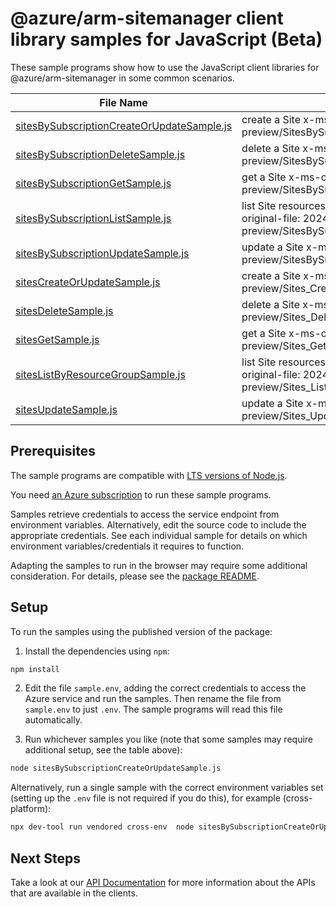 # @azure/arm-sitemanager client library samples for JavaScript (Beta)

These sample programs show how to use the JavaScript client libraries for @azure/arm-sitemanager in some common scenarios.

| **File Name**                                                                         | **Description**                                                                                             |
| ------------------------------------------------------------------------------------- | ----------------------------------------------------------------------------------------------------------- |
| [sitesBySubscriptionCreateOrUpdateSample.js][sitesbysubscriptioncreateorupdatesample] | create a Site x-ms-original-file: 2024-02-01-preview/SitesBySubscription_CreateOrUpdate.json                |
| [sitesBySubscriptionDeleteSample.js][sitesbysubscriptiondeletesample]                 | delete a Site x-ms-original-file: 2024-02-01-preview/SitesBySubscription_Delete.json                        |
| [sitesBySubscriptionGetSample.js][sitesbysubscriptiongetsample]                       | get a Site x-ms-original-file: 2024-02-01-preview/SitesBySubscription_Get.json                              |
| [sitesBySubscriptionListSample.js][sitesbysubscriptionlistsample]                     | list Site resources by subscription ID x-ms-original-file: 2024-02-01-preview/SitesBySubscription_List.json |
| [sitesBySubscriptionUpdateSample.js][sitesbysubscriptionupdatesample]                 | update a Site x-ms-original-file: 2024-02-01-preview/SitesBySubscription_Update.json                        |
| [sitesCreateOrUpdateSample.js][sitescreateorupdatesample]                             | create a Site x-ms-original-file: 2024-02-01-preview/Sites_CreateOrUpdate.json                              |
| [sitesDeleteSample.js][sitesdeletesample]                                             | delete a Site x-ms-original-file: 2024-02-01-preview/Sites_Delete.json                                      |
| [sitesGetSample.js][sitesgetsample]                                                   | get a Site x-ms-original-file: 2024-02-01-preview/Sites_Get.json                                            |
| [sitesListByResourceGroupSample.js][siteslistbyresourcegroupsample]                   | list Site resources by resource group x-ms-original-file: 2024-02-01-preview/Sites_ListByResourceGroup.json |
| [sitesUpdateSample.js][sitesupdatesample]                                             | update a Site x-ms-original-file: 2024-02-01-preview/Sites_Update.json                                      |

## Prerequisites

The sample programs are compatible with [LTS versions of Node.js](https://github.com/nodejs/release#release-schedule).

You need [an Azure subscription][freesub] to run these sample programs.

Samples retrieve credentials to access the service endpoint from environment variables. Alternatively, edit the source code to include the appropriate credentials. See each individual sample for details on which environment variables/credentials it requires to function.

Adapting the samples to run in the browser may require some additional consideration. For details, please see the [package README][package].

## Setup

To run the samples using the published version of the package:

1. Install the dependencies using `npm`:

```bash
npm install
```

2. Edit the file `sample.env`, adding the correct credentials to access the Azure service and run the samples. Then rename the file from `sample.env` to just `.env`. The sample programs will read this file automatically.

3. Run whichever samples you like (note that some samples may require additional setup, see the table above):

```bash
node sitesBySubscriptionCreateOrUpdateSample.js
```

Alternatively, run a single sample with the correct environment variables set (setting up the `.env` file is not required if you do this), for example (cross-platform):

```bash
npx dev-tool run vendored cross-env  node sitesBySubscriptionCreateOrUpdateSample.js
```

## Next Steps

Take a look at our [API Documentation][apiref] for more information about the APIs that are available in the clients.

[sitesbysubscriptioncreateorupdatesample]: https://github.com/Azure/azure-sdk-for-js/blob/main/sdk/sitemanager/arm-sitemanager/samples/v1-beta/javascript/sitesBySubscriptionCreateOrUpdateSample.js
[sitesbysubscriptiondeletesample]: https://github.com/Azure/azure-sdk-for-js/blob/main/sdk/sitemanager/arm-sitemanager/samples/v1-beta/javascript/sitesBySubscriptionDeleteSample.js
[sitesbysubscriptiongetsample]: https://github.com/Azure/azure-sdk-for-js/blob/main/sdk/sitemanager/arm-sitemanager/samples/v1-beta/javascript/sitesBySubscriptionGetSample.js
[sitesbysubscriptionlistsample]: https://github.com/Azure/azure-sdk-for-js/blob/main/sdk/sitemanager/arm-sitemanager/samples/v1-beta/javascript/sitesBySubscriptionListSample.js
[sitesbysubscriptionupdatesample]: https://github.com/Azure/azure-sdk-for-js/blob/main/sdk/sitemanager/arm-sitemanager/samples/v1-beta/javascript/sitesBySubscriptionUpdateSample.js
[sitescreateorupdatesample]: https://github.com/Azure/azure-sdk-for-js/blob/main/sdk/sitemanager/arm-sitemanager/samples/v1-beta/javascript/sitesCreateOrUpdateSample.js
[sitesdeletesample]: https://github.com/Azure/azure-sdk-for-js/blob/main/sdk/sitemanager/arm-sitemanager/samples/v1-beta/javascript/sitesDeleteSample.js
[sitesgetsample]: https://github.com/Azure/azure-sdk-for-js/blob/main/sdk/sitemanager/arm-sitemanager/samples/v1-beta/javascript/sitesGetSample.js
[siteslistbyresourcegroupsample]: https://github.com/Azure/azure-sdk-for-js/blob/main/sdk/sitemanager/arm-sitemanager/samples/v1-beta/javascript/sitesListByResourceGroupSample.js
[sitesupdatesample]: https://github.com/Azure/azure-sdk-for-js/blob/main/sdk/sitemanager/arm-sitemanager/samples/v1-beta/javascript/sitesUpdateSample.js
[apiref]: https://learn.microsoft.com/javascript/api/@azure/arm-sitemanager?view=azure-node-preview
[freesub]: https://azure.microsoft.com/free/
[package]: https://github.com/Azure/azure-sdk-for-js/tree/main/sdk/sitemanager/arm-sitemanager/README.md
